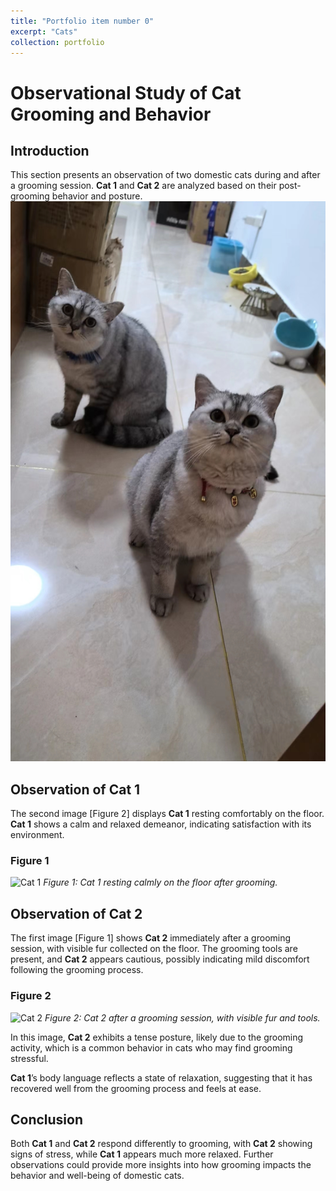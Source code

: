 ```yaml
---
title: "Portfolio item number 0"
excerpt: "Cats"
collection: portfolio
---
```



# Observational Study of Cat Grooming and Behavior

## Introduction

This section presents an observation of two domestic cats during and after a grooming session. **Cat 1** and **Cat 2** are analyzed based on their post-grooming behavior and posture. <br/><img src='/files/7491729111491_.pic.jpg'>

## Observation of Cat 1

The second image [Figure 2] displays **Cat 1** resting comfortably on the floor. **Cat 1** shows a calm and relaxed demeanor, indicating satisfaction with its environment.

### Figure 1

![Cat 1](../mnt/data/7501729111711_.pic.jpg)
*Figure 1: Cat 1 resting calmly on the floor after grooming.*

## Observation of Cat 2

The first image [Figure 1] shows **Cat 2** immediately after a grooming session, with visible fur collected on the floor. The grooming tools are present, and **Cat 2** appears cautious, possibly indicating mild discomfort following the grooming process.

### Figure 2

![Cat 2](../mnt/data/7471729111488_.pic.jpg)
*Figure 2: Cat 2 after a grooming session, with visible fur and tools.*

In this image, **Cat 2** exhibits a tense posture, likely due to the grooming activity, which is a common behavior in cats who may find grooming stressful.



**Cat 1**’s body language reflects a state of relaxation, suggesting that it has recovered well from the grooming process and feels at ease.

## Conclusion

Both **Cat 1** and **Cat 2** respond differently to grooming, with **Cat 2** showing signs of stress, while **Cat 1** appears much more relaxed. Further observations could provide more insights into how grooming impacts the behavior and well-being of domestic cats.
